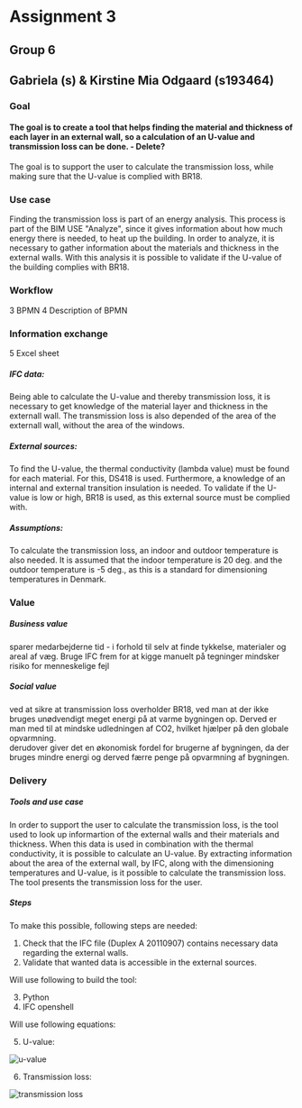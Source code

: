 # Assignment 3
## Group 6 
## Gabriela (s) & Kirstine Mia Odgaard (s193464) 

### Goal
#### The goal is to create a tool that helps finding the material and thickness of each layer in an external wall, so a calculation of an U-value and transmission loss can be done. - Delete? ###

The goal is to support the user to calculate the transmission loss, while making sure that the U-value is complied with BR18. 


### Use case
Finding the transmission loss is part of an energy analysis. This process is part of the BIM USE "Analyze", since it gives information about how much energy there is needed, to heat up the building. 
In order to analyze, it is necessary to gather information about the materials and thickness in the external walls.
With this analysis it is possible to validate if the U-value of the building complies with BR18.   

### Workflow 
3 BPMN
4 Description of BPMN 


### Information exchange 
5 Excel sheet 


##### IFC data: 
Being able to calculate the U-value and thereby transmission loss, it is necessary to get knowledge of the material layer and thickness in the externall wall. The transmission loss is also depended of the area of the externall wall, without the area of the windows. 

##### External sources: 
To find the U-value, the thermal conductivity (lambda value) must be found for each material. For this, DS418 is used. Furthermore, a knowledge of an internal and external transition insulation is needed. 
To validate if the U-value is low or high, BR18 is used, as this external source must be complied with.
 
##### Assumptions: 
To calculate the transmission loss, an indoor and outdoor temperature is also needed. It is assumed that the indoor temperature is 20 deg. and the outdoor temperature is -5 deg., as this is a standard for dimensioning temperatures in Denmark. 


### Value 
##### Business value
sparer medarbejderne tid - i forhold til selv at finde tykkelse, materialer og areal af væg. Bruge IFC frem for at kigge manuelt på tegninger 
mindsker risiko for menneskelige fejl 

##### Social value 
ved at sikre at transmission loss overholder BR18, ved man at der ikke bruges unødvendigt meget energi på at varme  bygningen op. Derved er man med til at mindske udledningen af CO2, hvilket hjælper på den globale opvarmning.  
derudover giver det en økonomisk fordel for brugerne af bygningen, da der bruges mindre energi og derved færre penge på opvarmning af bygningen. 

### Delivery 
##### Tools and use case 
In order to support the user to calculate the transmission loss, is the tool used to look up informartion of the external walls and their materials and thickness. When this data is used in combination with the thermal conductivity, it is possible to calculate an U-value. 
By extracting information about the area of the external wall, by IFC, along with the dimensioning temperatures and U-value, is it possible to calculate the transmission loss. 
The tool presents the transmission loss for the user.  

##### Steps 
To make this possible, following steps are needed: 
1. Check that the IFC file (Duplex A 20110907) contains necessary data regarding the external walls. 
2. Validate that wanted data is accessible in the external sources. 

Will use following to build the tool:

3. Python 
4. IFC openshell


Will use following equations:

5. U-value: 

![u-value](https://user-images.githubusercontent.com/112421127/197871610-8e1b2cac-8d11-4391-af1f-7c9930276962.jpg)

6. Transmission loss:   

![transmission loss](https://user-images.githubusercontent.com/112421127/197871580-e687ade0-2d40-458c-a4e3-5b4a77e3e419.jpg)

